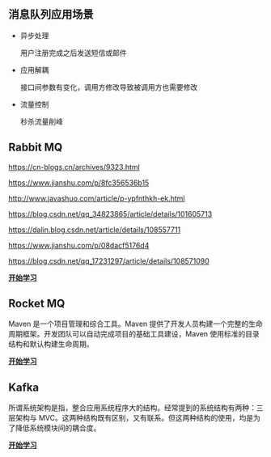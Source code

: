 ## 消息队列应用场景

- 异步处理

  用户注册完成之后发送短信或邮件

- 应用解耦

  接口间参数有变化，调用方修改导致被调用方也需要修改

- 流量控制

  秒杀流量削峰

## Rabbit MQ

https://cn-blogs.cn/archives/9323.html

https://www.jianshu.com/p/8fc356536b15

http://www.javashuo.com/article/p-ypfnthkh-ek.html

https://blog.csdn.net/qq_34823865/article/details/101605713

https://dalin.blog.csdn.net/article/details/108557711

https://www.jianshu.com/p/08dacf5176d4

https://blog.csdn.net/qq_17231297/article/details/108571090

[**开始学习**](elasticsearch/)

## Rocket MQ

Maven 是一个项目管理和综合工具。Maven 提供了开发人员构建一个完整的生命周期框架。开发团队可以自动完成项目的基础工具建设，Maven 使用标准的目录结构和默认构建生命周期。

[**开始学习**](kibana/)

## Kafka

所谓系统架构是指，整合应用系统程序大的结构。经常提到的系统结构有两种：三层架构与 MVC。这两种结构既有区别，又有联系。但这两种结构的使用，均是为了降低系统模块间的耦合度。

[**开始学习**](maven/)

